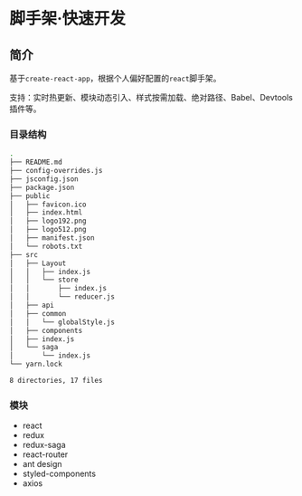 # 脚手架·快速开发

## 简介

基于`create-react-app`，根据个人偏好配置的`react`脚手架。

支持：实时热更新、模块动态引入、样式按需加载、绝对路径、Babel、Devtools插件等。

### 目录结构

```bash
.
├── README.md
├── config-overrides.js
├── jsconfig.json
├── package.json
├── public
│   ├── favicon.ico
│   ├── index.html
│   ├── logo192.png
│   ├── logo512.png
│   ├── manifest.json
│   └── robots.txt
├── src
│   ├── Layout
│   │   ├── index.js
│   │   └── store
│   │       ├── index.js
│   │       └── reducer.js
│   ├── api
│   ├── common
│   │   └── globalStyle.js
│   ├── components
│   ├── index.js
│   └── saga
│       └── index.js
└── yarn.lock

8 directories, 17 files
```

### 模块

- react
- redux
- redux-saga
- react-router
- ant design
- styled-components
- axios

